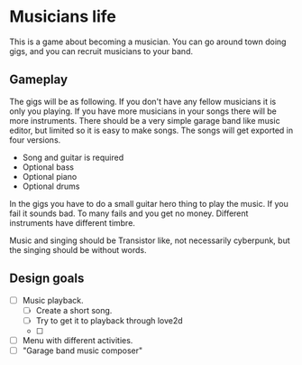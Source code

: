 # Musicians life

This is a game about becoming a musician. You can go around town doing gigs, and you can recruit musicians to your band. 

## Gameplay

The gigs will be as following. If you don't have any fellow musicians it is only you playing. If you have more musicians in your songs there will be more instruments. There should be a very simple garage band like music editor, but limited so it is easy to make songs. The songs will get exported in four versions. 
 -  Song and guitar is required
 -  Optional bass
 -  Optional piano
 -  Optional drums
 
In the gigs you have to do a small guitar hero thing to play the music. If you fail it sounds bad. To many fails and you get no money. Different instruments have different timbre. 

Music and singing should be Transistor like, not necessarily cyberpunk, but the singing should be without words. 

## Design goals

- [ ] Music playback.
    - [ ] Create a short song. 
    - [ ] Try to get it to playback through love2d
    - [ ] 
- [ ] Menu with different activities.
- [ ] "Garage band music composer"
